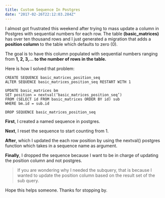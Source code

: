 ```yaml
---
title: Custom Sequence In Postgres
date: "2017-02-26T22:12:03.284Z"
---
```


I almost got frustrated this weekend after trying to mass update a column in Postgres with sequential numbers for each row. The table **(basic_matrices)** has over ten thousand rows and I just generated a migration that adds a **position column** to the table which defaults to zero (0).


The goal is to have this column populated with sequential numbers ranging from **1, 2, 3,… to the number of rows in the table.**

Here is how I solved that problem:

```
CREATE SEQUENCE basic_matrices_position_seq
ALTER SEQUENCE basic_matrices_position_seq RESTART WITH 1

UPDATE basic_matrices bm
SET position = nextval(‘basic_matrices_position_seq’)
FROM (SELECT id FROM basic_matrices ORDER BY id) sub
WHERE bm.id = sub.id

DROP SEQUENCE basic_matrices_position_seq
```

**First**, I created a named sequence in postgres.

**Next**, I reset the sequence to start counting from 1.

**After**, which I updated the each row position by using the nextval() postgres function which takes in a sequence name as argument.

**Finally**, I dropped the sequence because I want to be in charge of updating the position column and not postgres.

>If you are wondering why I needed the subquery, that is because I wanted to update the position column based on the result set of the sub query.

Hope this helps someone. Thanks for stopping by.
